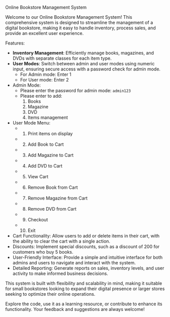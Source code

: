 

Online Bookstore Management System

Welcome to our Online Bookstore Management System! This comprehensive system is designed to streamline the management of a digital bookstore, making it easy to handle inventory, process sales, and provide an excellent user experience.

 Features:
- **Inventory Management**: Efficiently manage books, magazines, and DVDs with separate classes for each item type.
- **User Modes**: Switch between admin and user modes using numeric input, ensuring secure access with a password check for admin mode.
  - For Admin mode: Enter 1
  - For User mode: Enter 2
- Admin Mode: 
  - Please enter the password for admin mode: `admin123`
  - Please enter to add:
    1. Books
    2. Magazine
    3. DVD
    4. Items management
- User Mode Menu:
  - 1. Print items on display
  - 2. Add Book to Cart
  - 3. Add Magazine to Cart
  - 4. Add DVD to Cart
  - 5. View Cart
  - 6. Remove Book from Cart
  - 7. Remove Magazine from Cart
  - 8. Remove DVD from Cart
  - 9. Checkout
  - 10. Exit
- Cart Functionality: Allow users to add or delete items in their cart, with the ability to clear the cart with a single action.
- Discounts: Implement special discounts, such as a discount of 200 for customers who buy 5 books.
- User-Friendly Interface: Provide a simple and intuitive interface for both admins and users to navigate and interact with the system.
- Detailed Reporting: Generate reports on sales, inventory levels, and user activity to make informed business decisions.

This system is built with flexibility and scalability in mind, making it suitable for small bookstores looking to expand their digital presence or larger stores seeking to optimize their online operations.

Explore the code, use it as a learning resource, or contribute to enhance its functionality. Your feedback and suggestions are always welcome!
